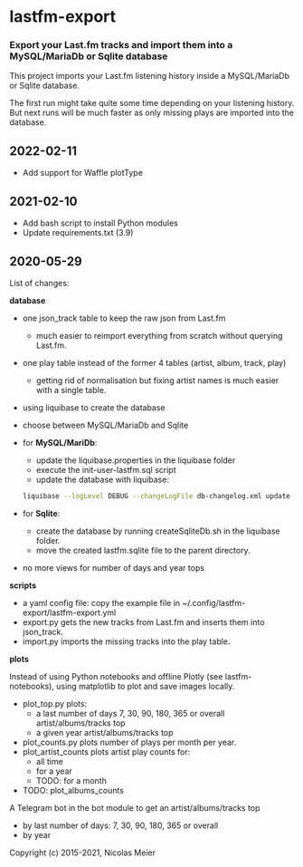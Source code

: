 # lastfm-export
### Export your Last.fm tracks and import them into a MySQL/MariaDb or Sqlite database

This project imports your Last.fm listening history inside a MySQL/MariaDb or Sqlite database.

The first run might take quite some time depending on your listening history.
But next runs will be much faster as only missing plays are imported into the database.

## 2022-02-11

- Add support for Waffle plotType

## 2021-02-10

- Add bash script to install Python modules
- Update requirements.txt (3.9)

## 2020-05-29

List of changes:

**database**
- one json_track table to keep the raw json from Last.fm
    - much easier to reimport everything from scratch without querying Last.fm.
- one play table instead of the former 4 tables (artist, album, track, play)
    - getting rid of normalisation but fixing artist names is much easier with a single table.
- using liquibase to create the database
- choose between MySQL/MariaDb and Sqlite

- for **MySQL/MariDb**:
    - update the liquibase.properties in the liquibase folder
    - execute the init-user-lastfm.sql script
    - update the database with liquibase:
    ```bash
    liquibase --logLevel DEBUG --changeLogFile db-changelog.xml update
    ```
- for **Sqlite**:
    - create the database by running createSqliteDb.sh in the liquibase folder.
    - move the created lastfm.sqlite file to the parent directory.
- no more views for number of days and year tops

**scripts**
- a yaml config file: copy the example file in ~/.config/lastfm-export/lastfm-export.yml
- export.py gets the new tracks from Last.fm and inserts them into json_track.
- import.py imports the missing tracks into the play table.
 
**plots**

Instead of using Python notebooks and offline Plotly (see lastfm-notebooks),
using matplotlib to plot and save images locally.

- plot_top.py plots:
    - a last number of days 7, 30, 90, 180, 365 or overall artist/albums/tracks top
    - a given year artist/albums/tracks top
- plot_counts.py plots number of plays per month per year.
- plot_artist_counts plots artist play counts for:
    - all time
    - for a year
    - TODO: for a month
- TODO: plot_albums_counts

A Telegram bot in the bot module to get an artist/albums/tracks top
- by last number of days: 7, 30, 90, 180, 365 or overall
- by year

Copyright (c) 2015-2021, Nicolas Meier

